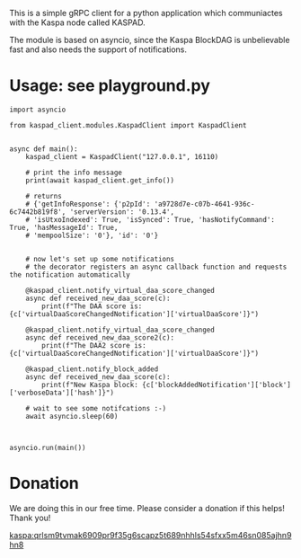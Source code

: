 This is a simple gRPC client for a python application which communiactes with the Kaspa node called KASPAD.

The module is based on asyncio, since the Kaspa BlockDAG is unbelievable fast and also needs the support of notifications.

# Usage: see playground.py

    import asyncio

    from kaspad_client.modules.KaspadClient import KaspadClient
    
    
    async def main():
        kaspad_client = KaspadClient("127.0.0.1", 16110)
    
        # print the info message
        print(await kaspad_client.get_info())
    
        # returns
        # {'getInfoResponse': {'p2pId': 'a9728d7e-c07b-4641-936c-6c7442b819f8', 'serverVersion': '0.13.4',
        # 'isUtxoIndexed': True, 'isSynced': True, 'hasNotifyCommand': True, 'hasMessageId': True,
        # 'mempoolSize': '0'}, 'id': '0'}
    
    
        # now let's set up some notifications
        # the decorator registers an async callback function and requests the notification automatically

        @kaspad_client.notify_virtual_daa_score_changed
        async def received_new_daa_score(c):
            print(f"The DAA score is: {c['virtualDaaScoreChangedNotification']['virtualDaaScore']}")
    
        @kaspad_client.notify_virtual_daa_score_changed
        async def received_new_daa_score2(c):
            print(f"The DAA2 score is: {c['virtualDaaScoreChangedNotification']['virtualDaaScore']}")
    
        @kaspad_client.notify_block_added
        async def received_new_daa_score(c):
            print(f"New Kaspa block: {c['blockAddedNotification']['block']['verboseData']['hash']}")
    
        # wait to see some notifcations :-)
        await asyncio.sleep(60)
    
    
    
    asyncio.run(main())
    
    


# Donation

We are doing this in our free time. Please consider a donation if this helps! Thank you!

[kaspa:qrlsm9tvmak6909pr9f35g6scapz5t689nhhls54sfxx5m46sn085ajhn9hn8](https://explorer.kaspa.org/addresses/kaspa:qrlsm9tvmak6909pr9f35g6scapz5t689nhhls54sfxx5m46sn085ajhn9hn8?page=1)
